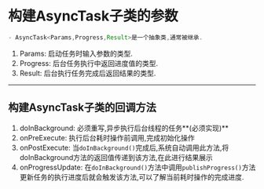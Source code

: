 # 构建AsyncTask子类的参数
```java
- AsyncTask<Params,Progress,Result>是一个抽象类,通常被继承.
```
1. Params: 启动任务时输入参数的类型.
2. Progress: 后台任务执行中返回进度值的类型.
3. Result: 后台执行任务完成后返回结果的类型.
---
## 构建AsyncTask子类的回调方法
1. doInBackground: 必须重写,异步执行后台线程的任务**(必须实现)**
2. onPreExecute: 执行后台耗时操作前调用,完成初始化操作
3. onPostExecute: 当`doInBackground()`完成后,系统自动调用此方法,将doInBackground方法的返回值传递到该方法,在此进行结果展示
4. onProgressUpdate: 在`doInBackground()`方法中调用`publishProgress()`方法更新任务的执行进度后就会触发该方法,可以了解当前耗时操作的完成进度.
